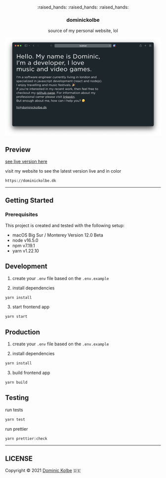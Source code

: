 <p align="center">
  <p align="center">:raised_hands: :raised_hands: :raised_hands:</p>
  <h3 align="center">dominickolbe</h3>
  <p align="center">source of my personal website, lol<p>
</p>

![Preview](https://github.com/dominickolbe/dominickolbe/blob/master/screenshot.png?raw=true "dominickolbe.dk")

## Preview

[see live version here](https://dominickolbe.dk)

visit my website to see the latest version live and in color

```http
https://dominickolbe.dk
```

---

## Getting Started

### Prerequisites

This project is created and tested with the following setup:

- macOS Big Sur / Monterey Version 12.0 Beta
- node v16.5.0
- npm v7.19.1
- yarn v1.22.10

## Development

1. create your `.env` file based on the `.env.example`

2. install dependencies

```bash
yarn install
```

3. start frontend app

```bash
yarn start
```

## Production

1. create your `.env` file based on the `.env.example`

2. install dependencies

```bash
yarn install
```

3. build frontend app

```bash
yarn build
```

## Testing

run tests

```bash
yarn test
```

run prettier

```bash
yarn prettier:check
```

---

## LICENSE

Copyright © 2021 [Dominic Kolbe](https://dominickolbe.dk) :de:
